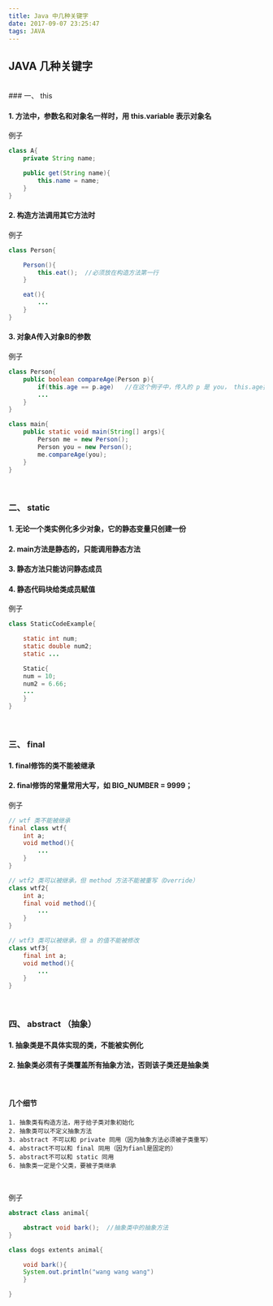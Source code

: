 ```yaml
---
title: Java 中几种关键字
date: 2017-09-07 23:25:47
tags: JAVA
---
```

## JAVA 几种关键字


<br />
### 一、 this

#### 1. 方法中，参数名和对象名一样时，用 this.variable 表示对象名

例子

```java
class A{
    private String name;

    public get(String name){
        this.name = name;
    }
}
```

#### 2. 构造方法调用其它方法时

例子


```java
class Person{

    Person(){
        this.eat();  //必须放在构造方法第一行
    }

    eat(){
        ...
    }
}
```
<!-- more -->

#### 3. 对象A传入对象B的参数

例子


```java
class Person{
    public boolean compareAge(Person p){
        if(this.age == p.age)   //在这个例子中，传入的 p 是 you， this.age指 me
        ...
    }
}

class main{
    public static void main(String[] args){
        Person me = new Person();
        Person you = new Person();
        me.compareAge(you);
    }
}
```

<br />

### 二、 static

#### 1. 无论一个类实例化多少对象，它的静态变量只创建一份
#### 2. main方法是静态的，只能调用静态方法
#### 3. 静态方法只能访问静态成员
#### 4. 静态代码块给类成员赋值

例子

```java
class StaticCodeExample{

	static int num;
	static double num2;
	static ...

	Static{
	num = 10;
	num2 = 6.66;
    ...
	}
}
```

<br />

### 三、 final

#### 1. final修饰的类不能被继承
#### 2. final修饰的常量常用大写，如 BIG_NUMBER = 9999；

例子

```java
// wtf 类不能被继承
final class wtf{
    int a;
    void method(){
        ...
    }
}

// wtf2 类可以被继承，但 method 方法不能被重写（Override）
class wtf2{
    int a;
    final void method(){
        ...
    }
}

// wtf3 类可以被继承，但 a 的值不能被修改
class wtf3{
    final int a;
    void method(){
        ...
    }
}
```

<br />

### 四、 abstract （抽象）

#### 1. 抽象类是不具体实现的类，不能被实例化
#### 2. 抽象类必须有子类覆盖所有抽象方法，否则该子类还是抽象类

<br />

#### 几个细节
	1. 抽象类有构造方法，用于给子类对象初始化
	2. 抽象类可以不定义抽象方法
	3. abstract 不可以和 private 同用（因为抽象方法必须被子类重写）
	4. abstract不可以和 final 同用（因为fianl是固定的）
	5. abstract不可以和 static 同用
	6. 抽象类一定是个父类，要被子类继承
<br />

例子


```java
abstract class animal{

    abstract void bark();  //抽象类中的抽象方法
}

class dogs extents animal{

    void bark(){
    System.out.println("wang wang wang")
    }

}
```
